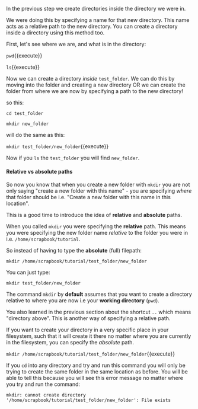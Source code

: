 In the previous step we create directories inside the directory we were in.

We were doing this by specifying a name for that new directory.  This name acts
as a relative path to the new directory.  You can create a directory inside a 
directory using this method too.

First, let's see where we are, and what is in the directory:

``pwd``{{execute}}

``ls``{{execute}}

Now we can create a directory _inside_ ``test_folder``.  We can do this by 
moving into the folder and creating a new directory OR we can create the folder 
from where we are now by specifying a path to the new directory!

so this:

``cd test_folder``

``mkdir new_folder``

will do the same as this:

`mkdir test_folder/new_folder`{{execute}}

Now if you `ls` the `test_folder` you will find `new_folder`.

#### Relative vs absolute paths

So now you know that when you create a new folder with `mkdir` you are not only 
saying "create a new folder with this name" - you are specifying *where* that
folder should be i.e. "Create a new folder with this name in this location".

This is a good time to introduce the idea of **relative** and **absolute** 
paths.

When you called `mkdir` you were specifying the **relative** path.  This means 
you were specifying the new folder name *relative* to the folder you were in 
i.e. `/home/scrapbook/tutorial`.

So instead of having to type the **absolute** (full) filepath:

`mkdir /home/scrapbook/tutorial/test_folder/new_folder`

You can just type:

`mkdir test_folder/new_folder`

The command `mkdir` by **default** assumes that you want to create a directory
relative to where you are now i.e your **working directory** (`pwd`).

You also learned in the previous section about the shortcut `..` which means 
"directory above".  This is another way of specifying a relative path.

If you want to create your directory in a very specific place in your 
filesystem, such that it will create it there no matter where you are currently 
in the filesystem, you can specify the *absolute* path.

`mkdir /home/scrapbook/tutorial/test_folder/new_folder`{{execute}}

If you `cd` into any directory and try and run this command you will only 
be trying to create the same folder in the same location as before.  You will 
be able to tell this because you will see this error message no matter where
you try and run the command:

`mkdir: cannot create directory '/home/scrapbook/tutorial/test_folder/new_folder': File exists`




